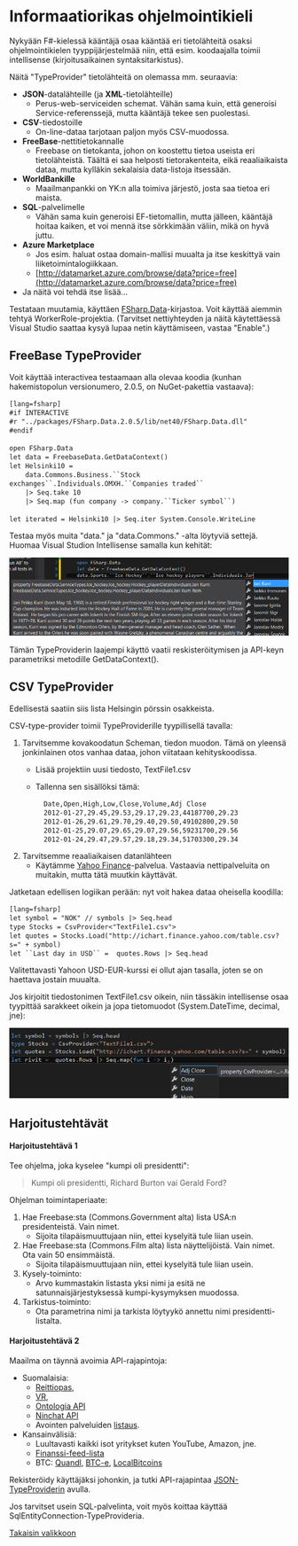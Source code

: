 
# Informaatiorikas ohjelmointikieli #

Nykyään F#-kielessä kääntäjä osaa kääntää eri tietolähteitä osaksi ohjelmointikielen tyyppijärjestelmää niin, että esim. koodaajalla toimii intellisense (kirjoitusaikainen syntaksitarkistus). 

Näitä "TypeProvider" tietolähteitä on olemassa mm. seuraavia:

- **JSON**-datalähteille (ja **XML**-tietolähteille)
	- Perus-web-serviceiden schemat. Vähän sama kuin, että generoisi Service-referenssejä, mutta kääntäjä tekee sen puolestasi.
- **CSV**-tiedostoille
	- On-line-dataa tarjotaan paljon myös CSV-muodossa. 
- **FreeBase**-nettitietokannalle
	- Freebase on tietokanta, johon on koostettu tietoa useista eri tietolähteistä. Täältä ei saa helposti tietorakenteita, eikä reaaliaikaista dataa, mutta kylläkin sekalaisia data-listoja itsessään.
- **WorldBankille**
	- Maailmanpankki on YK:n alla toimiva järjestö, josta saa tietoa eri maista. 
- **SQL**-palvelimelle
	- Vähän sama kuin generoisi EF-tietomallin, mutta jälleen, kääntäjä hoitaa kaiken, et voi mennä itse sörkkimään väliin, mikä on hyvä juttu.
- **Azure Marketplace**
	- Jos esim. haluat ostaa domain-mallisi muualta ja itse keskittyä vain liiketoimintalogiikkaan.
	- [http://datamarket.azure.com/browse/data?price=free](http://datamarket.azure.com/browse/data?price=free)
- Ja näitä voi tehdä itse lisää...

Testataan muutamia, käyttäen [FSharp.Data](http://fsharp.github.io/FSharp.Data/)-kirjastoa. Voit käyttää aiemmin tehtyä WorkerRole-projektia. (Tarvitset nettiyhteyden ja näitä käytettäessä Visual Studio saattaa kysyä lupaa netin käyttämiseen, vastaa "Enable".)

## FreeBase TypeProvider ##

Voit käyttää interactivea testaamaan alla olevaa koodia (kunhan hakemistopolun versionumero, 2.0.5, on NuGet-pakettia vastaava):

	[lang=fsharp]
    #if INTERACTIVE
    #r "../packages/FSharp.Data.2.0.5/lib/net40/FSharp.Data.dll"
    #endif

    open FSharp.Data
    let data = FreebaseData.GetDataContext()
    let Helsinki10 = 
        data.Commons.Business.``Stock exchanges``.Individuals.OMXH.``Companies traded``
        |> Seq.take 10
        |> Seq.map (fun company -> company.``Ticker symbol``)

    let iterated = Helsinki10 |> Seq.iter System.Console.WriteLine

Testaa myös muita "data." ja "data.Commons." -alta löytyviä settejä. Huomaa Visual Studion Intellisense samalla kun kehität:

![](1-Freebase.png)

Tämän TypeProviderin laajempi käyttö vaatii reskisteröitymisen ja API-keyn parametriksi metodille GetDataContext().

## CSV TypeProvider ##


Edellisestä saatiin siis lista Helsingin pörssin osakkeista.

CSV-type-provider toimii TypeProviderille tyypillisellä tavalla:


1. Tarvitsemme kovakoodatun Scheman, tiedon muodon. Tämä on yleensä jonkinlainen otos vanhaa dataa, johon viitataan kehityskoodissa.
	- Lisää projektiin uusi tiedosto, TextFile1.csv
	- Tallenna sen sisällöksi tämä:

		    Date,Open,High,Low,Close,Volume,Adj Close
		    2012-01-27,29.45,29.53,29.17,29.23,44187700,29.23
		    2012-01-26,29.61,29.70,29.40,29.50,49102800,29.50
		    2012-01-25,29.07,29.65,29.07,29.56,59231700,29.56
		    2012-01-24,29.47,29.57,29.18,29.34,51703300,29.34
    

2. Tarvitsemme reaaliaikaisen datanlähteen
	- Käytämme [Yahoo Finance](http://ichart.finance.yahoo.com/)-palvelua. Vastaavia nettipalveluita on muitakin, mutta tätä muutkin käyttävät.

Jatketaan edellisen logiikan perään: nyt voit hakea dataa oheisella koodilla:

	[lang=fsharp]
    let symbol = "NOK" // symbols |> Seq.head
    type Stocks = CsvProvider<"TextFile1.csv">
    let quotes = Stocks.Load("http://ichart.finance.yahoo.com/table.csv?s=" + symbol)
    let ``Last day in USD`` =  quotes.Rows |> Seq.head


Valitettavasti Yahoon USD-EUR-kurssi ei ollut ajan tasalla, joten se on haettava jostain muualta.

Jos kirjoitit tiedostonimen TextFile1.csv oikein, niin tässäkin intellisense osaa tyypittää sarakkeet oikein ja jopa tietomuodot (System.DateTime, decimal, jne):

![](2-Csv.png)

## Harjoitustehtävät ##

#### Harjoitustehtävä 1 ####

Tee ohjelma, joka kyselee "kumpi oli presidentti":
> Kumpi oli presidentti, Richard Burton vai Gerald Ford?

Ohjelman toimintaperiaate:

1. Hae Freebase:sta (Commons.Government alta) lista USA:n presidenteistä. Vain nimet.
	- Sijoita tilapäismuuttujaan niin, ettei kyselyitä tule liian usein.
2. Hae Freebase:sta (Commons.Film alta) lista näyttelijöistä. Vain nimet. Ota vain 50 ensimmäistä.
	- Sijoita tilapäismuuttujaan niin, ettei kyselyitä tule liian usein.
3. Kysely-toiminto:
	- Arvo kummastakin listasta yksi nimi ja esitä ne satunnaisjärjestyksessä kumpi-kysymyksen muodossa.
4. Tarkistus-toiminto:
	- Ota parametrina nimi ja tarkista löytyykö annettu nimi presidentti-listalta.


#### Harjoitustehtävä 2 ####
Maailma on täynnä avoimia API-rajapintoja:
 
- Suomalaisia:
	- [Reittiopas](http://developer.reittiopas.fi/pages/en/http-get-interface-version-2.php), 
	- [VR](http://www.vr.fi/fi/index/palvelut/avoin_data/Junatkartalla-rajapinta.html),
	- [Ontologia API](http://onki.fi/api/v2/http/#reposearch) 
	- [Ninchat API](https://github.com/ninchat/ninchat-api/blob/v1/api.md)
	- Avointen palveluiden [listaus](http://www.suomi.fi/suomifi/tyohuone/yhteiset_palvelut/avoin_data/).
- Kansainvälisiä:
	- Luultavasti kaikki isot yritykset kuten YouTube, Amazon, jne.
	- [Finanssi-feed-lista](http://en.wikipedia.org/wiki/List_of_financial_data_feeds)
	- BTC: [Quandl](http://www.quandl.com/api/v1/datasets/BITCOIN/MTGOXUSD.csv?&trim_start=2010-07-17&trim_end=2013-07-08&sort_order=desc), [BTC-e](https://btc-e.com/api/2/btc_usd/trades), [LocalBitcoins](https://localbitcoins.com/api-docs/)

Rekisteröidy käyttäjäksi johonkin, ja tutki API-rajapintaa [JSON-TypeProviderin](http://fsharp.github.io/FSharp.Data/library/JsonProvider.html) avulla.

Jos tarvitset usein SQL-palvelinta, voit myös koittaa käyttää SqlEntityConnection-TypeProvideria.


[Takaisin valikkoon](../Readme.html)